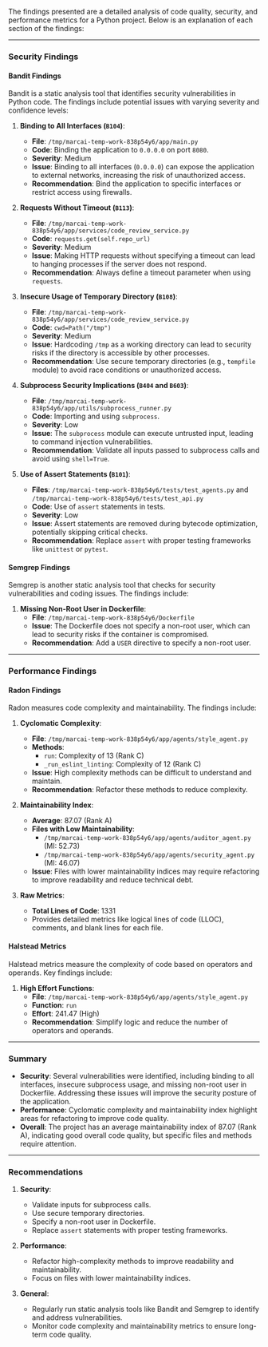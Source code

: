 The findings presented are a detailed analysis of code quality, security, and performance metrics for a Python project. Below is an explanation of each section of the findings:

---

### **Security Findings**

#### **Bandit Findings**
Bandit is a static analysis tool that identifies security vulnerabilities in Python code. The findings include potential issues with varying severity and confidence levels:

1. **Binding to All Interfaces (`B104`)**:
   - **File**: `/tmp/marcai-temp-work-838p54y6/app/main.py`
   - **Code**: Binding the application to `0.0.0.0` on port `8080`.
   - **Severity**: Medium
   - **Issue**: Binding to all interfaces (`0.0.0.0`) can expose the application to external networks, increasing the risk of unauthorized access.
   - **Recommendation**: Bind the application to specific interfaces or restrict access using firewalls.

2. **Requests Without Timeout (`B113`)**:
   - **File**: `/tmp/marcai-temp-work-838p54y6/app/services/code_review_service.py`
   - **Code**: `requests.get(self.repo_url)`
   - **Severity**: Medium
   - **Issue**: Making HTTP requests without specifying a timeout can lead to hanging processes if the server does not respond.
   - **Recommendation**: Always define a timeout parameter when using `requests`.

3. **Insecure Usage of Temporary Directory (`B108`)**:
   - **File**: `/tmp/marcai-temp-work-838p54y6/app/services/code_review_service.py`
   - **Code**: `cwd=Path("/tmp")`
   - **Severity**: Medium
   - **Issue**: Hardcoding `/tmp` as a working directory can lead to security risks if the directory is accessible by other processes.
   - **Recommendation**: Use secure temporary directories (e.g., `tempfile` module) to avoid race conditions or unauthorized access.

4. **Subprocess Security Implications (`B404` and `B603`)**:
   - **File**: `/tmp/marcai-temp-work-838p54y6/app/utils/subprocess_runner.py`
   - **Code**: Importing and using `subprocess`.
   - **Severity**: Low
   - **Issue**: The `subprocess` module can execute untrusted input, leading to command injection vulnerabilities.
   - **Recommendation**: Validate all inputs passed to subprocess calls and avoid using `shell=True`.

5. **Use of Assert Statements (`B101`)**:
   - **Files**: `/tmp/marcai-temp-work-838p54y6/tests/test_agents.py` and `/tmp/marcai-temp-work-838p54y6/tests/test_api.py`
   - **Code**: Use of `assert` statements in tests.
   - **Severity**: Low
   - **Issue**: Assert statements are removed during bytecode optimization, potentially skipping critical checks.
   - **Recommendation**: Replace `assert` with proper testing frameworks like `unittest` or `pytest`.

#### **Semgrep Findings**
Semgrep is another static analysis tool that checks for security vulnerabilities and coding issues. The findings include:

1. **Missing Non-Root User in Dockerfile**:
   - **File**: `/tmp/marcai-temp-work-838p54y6/Dockerfile`
   - **Issue**: The Dockerfile does not specify a non-root user, which can lead to security risks if the container is compromised.
   - **Recommendation**: Add a `USER` directive to specify a non-root user.

---

### **Performance Findings**

#### **Radon Findings**
Radon measures code complexity and maintainability. The findings include:

1. **Cyclomatic Complexity**:
   - **File**: `/tmp/marcai-temp-work-838p54y6/app/agents/style_agent.py`
   - **Methods**:
     - `run`: Complexity of 13 (Rank C)
     - `_run_eslint_linting`: Complexity of 12 (Rank C)
   - **Issue**: High complexity methods can be difficult to understand and maintain.
   - **Recommendation**: Refactor these methods to reduce complexity.

2. **Maintainability Index**:
   - **Average**: 87.07 (Rank A)
   - **Files with Low Maintainability**:
     - `/tmp/marcai-temp-work-838p54y6/app/agents/auditor_agent.py` (MI: 52.73)
     - `/tmp/marcai-temp-work-838p54y6/app/agents/security_agent.py` (MI: 46.07)
   - **Issue**: Files with lower maintainability indices may require refactoring to improve readability and reduce technical debt.

3. **Raw Metrics**:
   - **Total Lines of Code**: 1331
   - Provides detailed metrics like logical lines of code (LLOC), comments, and blank lines for each file.

#### **Halstead Metrics**
Halstead metrics measure the complexity of code based on operators and operands. Key findings include:

1. **High Effort Functions**:
   - **File**: `/tmp/marcai-temp-work-838p54y6/app/agents/style_agent.py`
   - **Function**: `run`
   - **Effort**: 241.47 (High)
   - **Recommendation**: Simplify logic and reduce the number of operators and operands.

---

### **Summary**
- **Security**: Several vulnerabilities were identified, including binding to all interfaces, insecure subprocess usage, and missing non-root user in Dockerfile. Addressing these issues will improve the security posture of the application.
- **Performance**: Cyclomatic complexity and maintainability index highlight areas for refactoring to improve code quality.
- **Overall**: The project has an average maintainability index of 87.07 (Rank A), indicating good overall code quality, but specific files and methods require attention.

---

### **Recommendations**
1. **Security**:
   - Validate inputs for subprocess calls.
   - Use secure temporary directories.
   - Specify a non-root user in Dockerfile.
   - Replace `assert` statements with proper testing frameworks.

2. **Performance**:
   - Refactor high-complexity methods to improve readability and maintainability.
   - Focus on files with lower maintainability indices.

3. **General**:
   - Regularly run static analysis tools like Bandit and Semgrep to identify and address vulnerabilities.
   - Monitor code complexity and maintainability metrics to ensure long-term code quality.